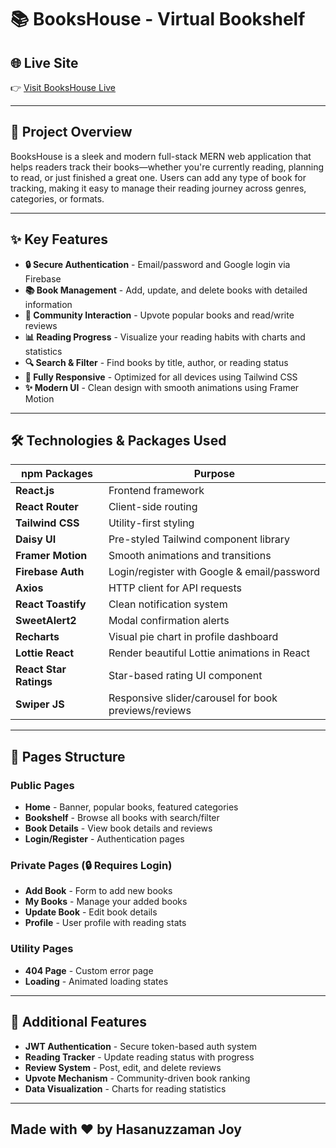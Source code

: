 # 📚 BooksHouse - Virtual Bookshelf

## 🌐 Live Site

👉 [Visit BooksHouse Live](https://bookshouse-b97b1.web.app/)

---

## 🚀 Project Overview

BooksHouse is a sleek and modern full-stack MERN web application that helps readers track their books—whether you're currently reading, planning to read, or just finished a great one. Users can add any type of book for tracking, making it easy to manage their reading journey across genres, categories, or formats.

---

## ✨ Key Features

- **🔒 Secure Authentication** - Email/password and Google login via Firebase
- **📚 Book Management** - Add, update, and delete books with detailed information
- **🌟 Community Interaction** - Upvote popular books and read/write reviews
- **📊 Reading Progress** - Visualize your reading habits with charts and statistics
- **🔍 Search & Filter** - Find books by title, author, or reading status
- **📱 Fully Responsive** - Optimized for all devices using Tailwind CSS
- **✨ Modern UI** - Clean design with smooth animations using Framer Motion

---

## 🛠️ Technologies & Packages Used

| npm Packages           | Purpose                                              |
| ---------------------- | ---------------------------------------------------- |
| **React.js**           | Frontend framework                                   |
| **React Router**       | Client-side routing                                  |
| **Tailwind CSS**       | Utility-first styling                                |
| **Daisy UI**           | Pre-styled Tailwind component library                |
| **Framer Motion**      | Smooth animations and transitions                    |
| **Firebase Auth**      | Login/register with Google & email/password          |
| **Axios**              | HTTP client for API requests                         |
| **React Toastify**     | Clean notification system                            |
| **SweetAlert2**        | Modal confirmation alerts                            |
| **Recharts**           | Visual pie chart in profile dashboard                |
| **Lottie React**       | Render beautiful Lottie animations in React          |
| **React Star Ratings** | Star-based rating UI component                       |
| **Swiper JS**          | Responsive slider/carousel for book previews/reviews |

---

## 📄 Pages Structure

### Public Pages

- **Home** - Banner, popular books, featured categories
- **Bookshelf** - Browse all books with search/filter
- **Book Details** - View book details and reviews
- **Login/Register** - Authentication pages

### Private Pages (🔒 Requires Login)

- **Add Book** - Form to add new books
- **My Books** - Manage your added books
- **Update Book** - Edit book details
- **Profile** - User profile with reading stats

### Utility Pages

- **404 Page** - Custom error page
- **Loading** - Animated loading states

---

## 📌 Additional Features

- **JWT Authentication** - Secure token-based auth system
- **Reading Tracker** - Update reading status with progress
- **Review System** - Post, edit, and delete reviews
- **Upvote Mechanism** - Community-driven book ranking
- **Data Visualization** - Charts for reading statistics

---

## Made with ❤️ by Hasanuzzaman Joy
